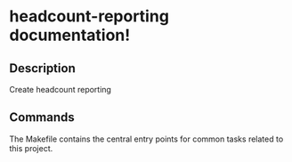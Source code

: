 # headcount-reporting documentation!

## Description

Create headcount reporting

## Commands

The Makefile contains the central entry points for common tasks related to this project.

